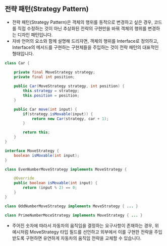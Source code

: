 ## 전략 패턴(Strategy Pattern)
- 전략 패턴(Strategy Pattern)은 객체의 행위를 동적으로 변경하고 싶은 경우, 코드를 직접 수정하는 것이 아닌 추상화된 전략의 구현만을 바꿔 객체의 행위를 변경하는 디자인 패턴입니다.
- 자바 언어의 요소와 함께 설명해 드리자면, 객체의 행위를 Interface로 정의하고, Interface의 메서드를 구현하는 구현체들을 주입하는 것이 전략 패턴의 대표적인 형태입니다.

```java
class Car {

    private final MoveStrategy strategy;
    private final int position;
   
    public Car(MoveStrategy strategy, int position) {
        this.strategy = strategy;
        this.position = position;
    }

    public Car move(int input) {
        if(strategy.isMovable(input)) {
            return new Car(strategy, car + 1);
        }

        return this;
    }
}

interface MoveStrategy {
    boolean isMovable(int input);
}

class EvenNumberMoveStrategy implements MoveStrategy {

    @Override
    public boolean isMovable(int input) {
        return (input % 2) == 0;
    }
}

class OddNumberMoveStrategy implements MoveStrategy { ... }

class PrimeNumberMoceStrategy implements MoveStrategy { ... }


```

- 주어진 숫자에 따라서 자동차의 움직임을 결정하는 요구사항이 존재하는 경우, 위 예시처럼 MoveStrategy 타입 필드를 선언하고 외부에서 이를 구현한 전략을 주입받도록 구현하면 유연하게 자동차의 움직임 전략을 교체할 수 있습니다.


